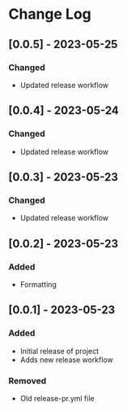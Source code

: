 # Change Log

## [0.0.5] - 2023-05-25

### Changed

-  Updated release workflow

## [0.0.4] - 2023-05-24

### Changed

-  Updated release workflow

## [0.0.3] - 2023-05-23

### Changed

-  Updated release workflow

## [0.0.2] - 2023-05-23

### Added

-  Formatting

## [0.0.1] - 2023-05-23

### Added

-  Initial release of project
-  Adds new release workflow

### Removed

-  Old release-pr.yml file
